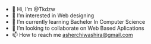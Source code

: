 - 👋 Hi, I’m @Tkdzw
- 👀 I’m interested in Web designing 
- 🌱 I’m currently learning Bachelor In Computer Science 
- 💞️ I’m looking to collaborate on Web Based Aplications
- 📫 How to reach me asherchiwashira@gmail.com

<!---
Tkdzw/Tkdzw is a ✨ special ✨ repository because its `README.md` (this file) appears on your GitHub profile.
You can click the Preview link to take a look at your changes.
--->
